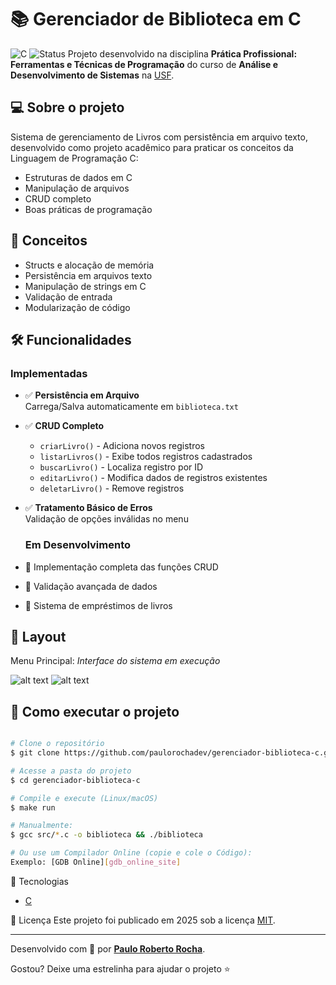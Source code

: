# 📚 Gerenciador de Biblioteca em C

![C][c_image] ![Status][status_image]
Projeto desenvolvido na disciplina **Prática Profissional: Ferramentas e Técnicas de Programação** do curso de **Análise e Desenvolvimento de Sistemas** na [USF][usf_site].

## :computer: Sobre o projeto

Sistema de gerenciamento de Livros com persistência em arquivo texto, desenvolvido como projeto acadêmico para praticar os conceitos da Linguagem de Programação C:

- Estruturas de dados em C
- Manipulação de arquivos
- CRUD completo
- Boas práticas de programação

## :wrench: Conceitos

- Structs e alocação de memória
- Persistência em arquivos texto
- Manipulação de strings em C
- Validação de entrada
- Modularização de código

## 🛠 Funcionalidades

### Implementadas
- :white_check_mark: **Persistência em Arquivo**  
  Carrega/Salva automaticamente em `biblioteca.txt`
- :white_check_mark: **CRUD Completo**  
  - `criarLivro()` - Adiciona novos registros
  - `listarLivros()` - Exibe todos registros cadastrados
  - `buscarLivro()` - Localiza registro por ID
  - `editarLivro()` - Modifica dados de registros existentes
  - `deletarLivro()` - Remove registros
- :white_check_mark: **Tratamento Básico de Erros**  
  Validação de opções inválidas no menu

  ### Em Desenvolvimento
- :white_square_button: Implementação completa das funções CRUD
- :white_square_button: Validação avançada de dados
- :white_square_button: Sistema de empréstimos de livros

## :art: Layout

Menu Principal:
*Interface do sistema em execução*

![alt text](https://github.com/Faculdade-ADS/blob/main/GerenciadorDeBiblioteca/MenuPrincipal.jpeg?raw=true)
![alt text](https://github.com/Faculdade-ADS/blob/main/GerenciadorDeBiblioteca/MenuPrincipal2.jpeg?raw=true)

## :open_file_folder: Como executar o projeto

```bash

# Clone o repositório
$ git clone https://github.com/paulorochadev/gerenciador-biblioteca-c.git

# Acesse a pasta do projeto
$ cd gerenciador-biblioteca-c

# Compile e execute (Linux/macOS)
$ make run

# Manualmente:
$ gcc src/*.c -o biblioteca && ./biblioteca

# Ou use um Compilador Online (copie e cole o Código):
Exemplo: [GDB Online][gdb_online_site]

```

:rocket: Tecnologias
- [C][c]

:scroll: Licença
Este projeto foi publicado em 2025 sob a licença [MIT](./LICENSE).

-------------

Desenvolvido com :green_heart: por [**Paulo Roberto Rocha**][linkdin_eu].

Gostou? Deixe uma estrelinha para ajudar o projeto :star:

[c_image]: https://img.shields.io/badge/C-17%2B-blue
[status_image]: https://img.shields.io/badge/Status-Em%20Desenvolvimento-yellow

[c]: https://www.c-language.org/
[gdb_online_site]: https://www.onlinegdb.com/
[usf_site]: https://www.usf.edu.br/
[linkdin_eu]: https://www.linkedin.com/in/paulo-rocha-b8556980/